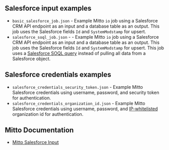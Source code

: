 ## Salesforce input examples

- `basic_salesforce_job.json` - Example Mitto `io` job using a Salesforce CRM API endpoint as an input and a database table as an output. This job uses the Salesforce fields `Id` and `SystemModstamp` for upsert.
- `salesforce_soql_job.json` - - Example Mitto `io` job using a Salesforce CRM API endpoint as an input and a database table as an output. This job uses the Salesforce fields `Id` and `SystemModstamp` for upsert. This job uses a [Salesforce SOQL query](https://developer.salesforce.com/docs/atlas.en-us.soql_sosl.meta/soql_sosl/sforce_api_calls_soql.htm) instead of pulling all data from a Salesforce object.
  
## Salesforce credentials examples
- `salesforce_credentials_security_token.json` - Example Mitto Salesforce credentials using username, password, and security token for authentication.
- `salesforce_credentials_organization_id.json` - Example Mitto Salesforce credentials using username, password, and [IP-whitelisted](https://developer.salesforce.com/docs/atlas.en-us.securityImplGuide.meta/securityImplGuide/security_networkaccess.htm) organization id for authentication.

## Mitto Documentation
- [Mitto Salesforce Input](https://www.zuar.com/help/mitto/salesforce/)

